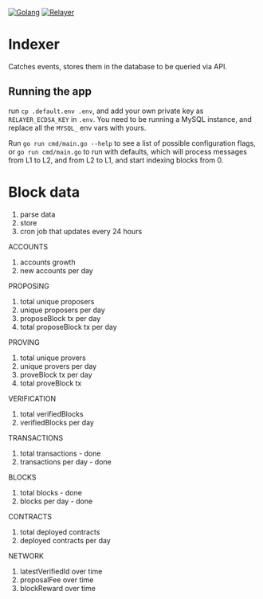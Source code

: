 [![Golang](https://github.com/taikoxyz/taiko-mono/actions/workflows/golang.yml/badge.svg)](https://github.com/taikoxyz/taiko-mono/actions/workflows/golang.yml)
[![Relayer](https://codecov.io/gh/taikoxyz/taiko-mono/branch/main/graph/badge.svg?token=E468X2PTJC&flag=relayer)](https://codecov.io/gh/taikoxyz/taiko-mono)

# Indexer

Catches events, stores them in the database to be queried via API.

## Running the app

run `cp .default.env .env`, and add your own private key as `RELAYER_ECDSA_KEY` in `.env`. You need to be running a MySQL instance, and replace all the `MYSQL_` env vars with yours.

Run `go run cmd/main.go --help` to see a list of possible configuration flags, or `go run cmd/main.go` to run with defaults, which will process messages from L1 to L2, and from L2 to L1, and start indexing blocks from 0.

# Block data

1. parse data
2. store
3. cron job that updates every 24 hours

ACCOUNTS

1. accounts growth
2. new accounts per day

PROPOSING

1. total unique proposers
2. unique proposers per day
3. proposeBlock tx per day
4. total proposeBlock tx per day

PROVING

1. total unique provers
2. unique provers per day
3. proveBlock tx per day
4. total proveBlock tx

VERIFICATION

1. total verifiedBlocks
2. verifiedBlocks per day

TRANSACTIONS

1. total transactions - done
2. transactions per day - done

BLOCKS

1. total blocks - done
2. blocks per day - done

CONTRACTS

1. total deployed contracts
2. deployed contracts per day

NETWORK

1. latestVerifiedId over time
2. proposalFee over time
3. blockReward over time
